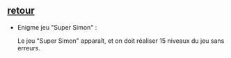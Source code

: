 ## [retour](/Ressources/Enigmes.md)

- Enigme jeu "Super Simon" :
  
  Le jeu "Super Simon" apparaît, et on doit réaliser 15 niveaux du jeu sans erreurs.

[](/images/IMG_1556.PNG)
